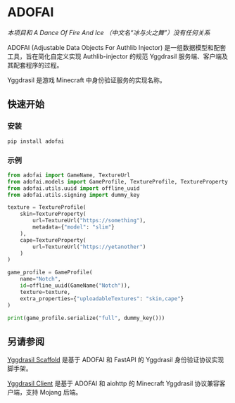# ADOFAI

*本项目和 A Dance Of Fire And Ice （中文名“冰与火之舞”）没有任何关系*

ADOFAI (Adjustable Data Objects For Authlib Injector) 是一组数据模型和配套工具，旨在简化自定义实现 Authlib-injector 的规范
Yggdrasil 服务端、客户端及其配套程序的过程。

Yggdrasil 是游戏 Minecraft 中身份验证服务的实现名称。

## 快速开始

### 安装

```shell
pip install adofai
```

### 示例

```python
from adofai import GameName, TextureUrl
from adofai.models import GameProfile, TextureProfile, TextureProperty
from adofai.utils.uuid import offline_uuid
from adofai.utils.signing import dummy_key

texture = TextureProfile(
    skin=TextureProperty(
        url=TextureUrl("https://something"),
        metadata={"model": "slim"}
    ),
    cape=TextureProperty(
        url=TextureUrl("https://yetanother")
    )
)

game_profile = GameProfile(
    name="Notch",
    id=offline_uuid(GameName("Notch")),
    texture=texture,
    extra_properties={"uploadableTextures": "skin,cape"}
)

print(game_profile.serialize("full", dummy_key()))

```

## 另请参阅

[Yggdrasil Scaffold](https://github.com/silverteal/yggdrasil-scaffold) 是基于 ADOFAI 和 FastAPI 的 Yggdrasil
身份验证协议实现脚手架。

[Yggdrasil Client](https://github.com/Silverteal/yggdrasil-client) 是基于 ADOFAI 和 aiohttp 的 Minecraft Yggdrasil
协议兼容客户端，支持 Mojang 后端。